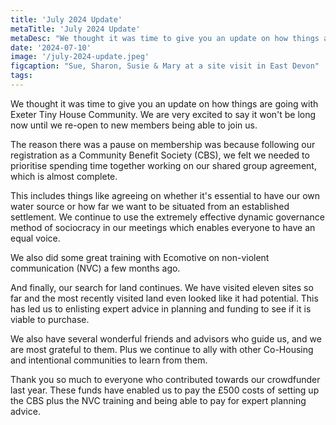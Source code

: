 ```yaml
---
title: 'July 2024 Update'
metaTitle: 'July 2024 Update'
metaDesc: "We thought it was time to give you an update on how things are going with Exeter Tiny House Community. We are very excited to say it won't be long now until we re-open to new members being able to join us."
date: '2024-07-10'
image: '/july-2024-update.jpeg'
figcaption: "Sue, Sharon, Susie & Mary at a site visit in East Devon"
tags:
---
```


We thought it was time to give you an update on how things are going with Exeter Tiny House Community. We are very excited to say it won't be long now until we re-open to new members being able to join us. 


The reason there was a pause on membership was because following our registration as a Community Benefit Society (CBS), we felt we needed to prioritise spending time together working on our shared group agreement, which is almost complete. 


This includes things like agreeing on whether it's essential to have our own water source or how far we want to be situated from an established settlement. We continue to use the extremely effective dynamic governance method of sociocracy in our meetings which enables everyone to have an equal voice. 


We also did some great training with Ecomotive on non-violent communication (NVC) a few months ago. 


And finally, our search for land continues. We have visited eleven sites so far and the most recently visited land even looked like it had potential. This has led us to enlisting expert advice in planning and funding to see if it is viable to purchase. 


We also have several wonderful friends and advisors who guide us, and we are most grateful to them. Plus we continue to ally with other Co-Housing and intentional communities to learn from them. 


Thank you so much to everyone who contributed towards our crowdfunder last year. These funds have enabled us to pay the £500 costs of setting up the CBS plus the NVC training and being able to pay for expert planning advice. 